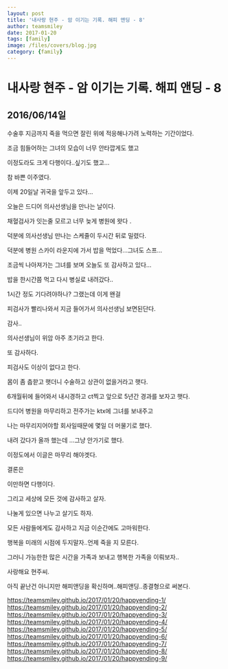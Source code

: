```yaml
---
layout: post
title: '내사랑 현주 - 암 이기는 기록. 해피 앤딩 - 8' 
author: teamsmiley 
date: 2017-01-20
tags: [family]
image: /files/covers/blog.jpg
category: {family}
---
```


# 내사랑 현주 - 암 이기는 기록. 해피 앤딩 - 8

## 2016/06/14일

수술후 지금까지 죽을 먹으면 잘린 위에 적응해나가려 노력하는 기간이었다.

조금 힘들어하는 그녀의 모습이 너무 안타깝게도 했고 

이정도라도 크게 다행이다..싶기도 했고…

참 바쁜 이주였다.

이제 20일날 귀국을 앞두고 있다…

오늘은 드디어 의사선생님을 만나는 날이다.

채혈검사가 잇는줄 모르고 너무 늦게 병원에 왓다 .

덕분에 의사선생님 만나는 스케줄이 두시간 뒤로 밀렸다.

덕분에 병원 스카이 라운지에 가서 밥을 먹었다...그녀도 스프…

조금씩 나아져가는 그녀를 보며 오늘도 또 감사하고 있다…

밥을 한시간쯤 먹고  다시 병실로 내려갔다..

1시간 정도 기다려야하나? 그랬는데 이게 왠걸

피검사가 빨리나와서 지금 들어가서 의사선생님 보면된단다.

감사..

의사선생님이 위암 아주 초기라고 한다.

또 감사하다.

피검사도 이상이 없다고 한다.

몸이 좀 춥핟고 햇더니 수술하고 상관이 없을거라고 햇다.

6개월뒤에 들어와서 내시경하고 ct찍고 앞으로 5년간 경과를 보자고 햇다.

드디어 병원을 마무리하고 전주가는 ktx에 그녀를 보내주고 

나는 마무리지어야할 회사일때문에 몇일 더 머물기로 했다.

내려 갔다가 올까 했는데 ...그냥  안가기로 했다.

이정도에서 이글은 마무리 해야겟다.

결론은 

이만하면 다행이다.

그리고 세상에 모든 것에 감사하고 살자.

나눌게 있으면 나누고 살기도 하자.

모든 사람들에게도 감사하고 지금 이순간에도 고마워한다.

행복을 미래의 시점에 두지말자..언제 죽을 지 모른다.

그러니 가능한한 많은 시간을 가족과 보내고 행복한 가족을 이뤄보자..

사랑해요 현주씨.


아직 끝난건 아니지만 해피앤딩을 확신하며..해피앤딩..종결형으로 써본다.

<https://teamsmiley.github.io/2017/01/20/happyending-1/>
<https://teamsmiley.github.io/2017/01/20/happyending-2/>
<https://teamsmiley.github.io/2017/01/20/happyending-3/>
<https://teamsmiley.github.io/2017/01/20/happyending-4/>
<https://teamsmiley.github.io/2017/01/20/happyending-5/>
<https://teamsmiley.github.io/2017/01/20/happyending-6/>
<https://teamsmiley.github.io/2017/01/20/happyending-7/>
<https://teamsmiley.github.io/2017/01/20/happyending-8/>
<https://teamsmiley.github.io/2017/01/20/happyending-9/>


